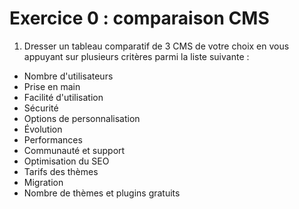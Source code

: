 # Exercice 0 : comparaison CMS

1. Dresser un tableau comparatif de 3 CMS de votre choix en vous appuyant sur plusieurs critères parmi la liste suivante :
- Nombre d'utilisateurs
- Prise en main
- Facilité d'utilisation
- Sécurité
- Options de personnalisation
- Évolution
- Performances
- Communauté et support
- Optimisation du SEO
- Tarifs des thèmes
- Migration
- Nombre de thèmes et plugins gratuits